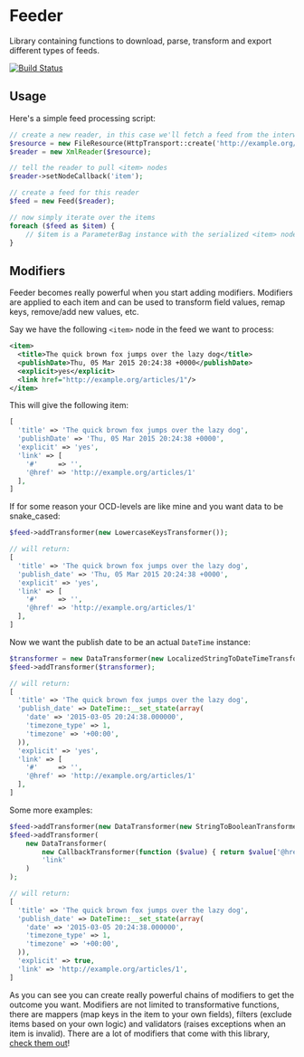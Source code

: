Feeder
======

Library containing functions to download, parse, transform and export different types of feeds.

[![Build Status](https://travis-ci.org/treehouselabs/feeder.svg)](https://travis-ci.org/treehouselabs/feeder)

## Usage

Here's a simple feed processing script:

```php
// create a new reader, in this case we'll fetch a feed from the interwebs
$resource = new FileResource(HttpTransport::create('http://example.org/feed'));
$reader = new XmlReader($resource);

// tell the reader to pull <item> nodes
$reader->setNodeCallback('item');

// create a feed for this reader
$feed = new Feed($reader);

// now simply iterate over the items
foreach ($feed as $item) {
    // $item is a ParameterBag instance with the serialized <item> node as data
}
```

## Modifiers

Feeder becomes really powerful when you start adding modifiers. Modifiers are applied to each item and can be used to
transform field values, remap keys, remove/add new values, etc.

Say we have the following `<item>` node in the feed we want to process:

```xml
<item>
  <title>The quick brown fox jumps over the lazy dog</title>
  <publishDate>Thu, 05 Mar 2015 20:24:38 +0000</publishDate>
  <explicit>yes</explicit>
  <link href="http://example.org/articles/1"/>
</item>
```

This will give the following item:

```php
[
  'title' => 'The quick brown fox jumps over the lazy dog',
  'publishDate' => 'Thu, 05 Mar 2015 20:24:38 +0000',
  'explicit' => 'yes',
  'link' => [
    '#'     => '',
    '@href' => 'http://example.org/articles/1'
  ],
]
```

If for some reason your OCD-levels are like mine and you want data to be snake_cased:

```php
$feed->addTransformer(new LowercaseKeysTransformer());

// will return:
[
  'title' => 'The quick brown fox jumps over the lazy dog',
  'publish_date' => 'Thu, 05 Mar 2015 20:24:38 +0000',
  'explicit' => 'yes',
  'link' => [
    '#'     => '',
    '@href' => 'http://example.org/articles/1'
  ],
]
```

Now we want the publish date to be an actual `DateTime` instance:

```php
$transformer = new DataTransformer(new LocalizedStringToDateTimeTransformer(), 'publish_date');
$feed->addTransformer($transformer);

// will return:
[
  'title' => 'The quick brown fox jumps over the lazy dog',
  'publish_date' => DateTime::__set_state(array(
    'date' => '2015-03-05 20:24:38.000000',
    'timezone_type' => 1,
    'timezone' => '+00:00',
  )),
  'explicit' => 'yes',
  'link' => [
    '#'     => '',
    '@href' => 'http://example.org/articles/1'
  ],
]
```

Some more examples:

```php
$feed->addTransformer(new DataTransformer(new StringToBooleanTransformer(), 'explicit'));
$feed->addTransformer(
    new DataTransformer(
        new CallbackTransformer(function ($value) { return $value['@href']; }),
        'link'
    )
);

// will return:
[
  'title' => 'The quick brown fox jumps over the lazy dog',
  'publish_date' => DateTime::__set_state(array(
    'date' => '2015-03-05 20:24:38.000000',
    'timezone_type' => 1,
    'timezone' => '+00:00',
  )),
  'explicit' => true,
  'link' => 'http://example.org/articles/1',
]
```

As you can see you can create really powerful chains of modifiers to get the outcome you want. Modifiers are not limited
to transformative functions, there are mappers (map keys in the item to your own fields), filters (exclude items based
on your own logic) and validators (raises exceptions when an item is invalid). There are a lot of modifiers that come
with this library, [check them out][modifiers]!

[modifiers]: /src/TreeHouse/Feeder/Modifier
